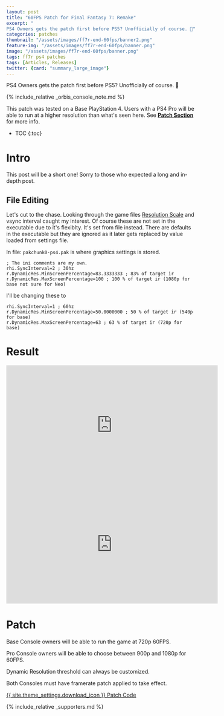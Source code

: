 ```yaml
---
layout: post
title: "60FPS Patch for Final Fantasy 7: Remake"
excerpt: "
PS4 Owners gets the patch first before PS5? Unofficially of course. 🤔"
categories: patches
thumbnail: "/assets/images/ff7r-end-60fps/banner2.png"
feature-img: "/assets/images/ff7r-end-60fps/banner.png"
image: "/assets/images/ff7r-end-60fps/banner.png"
tags: ff7r ps4 patches
tags: [Articles, Releases]
twitter: {card: "summary_large_image"}
---
```


PS4 Owners gets the patch first before PS5? Unofficially of course. 🤔

{% include_relative _orbis_console_note.md %}

This patch was tested on a Base PlayStation 4. Users with a PS4 Pro will be able to run at a higher resolution than what's seen here. See [**Patch Section**](#patch) for more info.

* TOC
{:toc}

# Intro

This post will be a short one! Sorry to those who expected a long and in-depth post.

## File Editing

Let's cut to the chase. Looking through the game files [Resolution Scale](https://docs.unrealengine.com/en-US/RenderingAndGraphics/DynamicResolution/index.html) and vsync interval caught my interest. Of course these are not set in the executable due to it's flexiblty. It's set from file instead. There are defaults in the executable but they are ignored as it later gets replaced by value loaded from settings file.

In file: `pakchunk0-ps4.pak` is where graphics settings is stored.

```
; The ini comments are my own.
rhi.SyncInterval=2 ; 30hz
r.DynamicRes.MinScreenPercentage=83.3333333 ; 83% of target ir
r.DynamicRes.MaxScreenPercentage=100 ; 100 % of target ir (1080p for base not sure for Neo)
```

I'll be changing these to 

```
rhi.SyncInterval=1 ; 60hz
r.DynamicRes.MinScreenPercentage=50.0000000 ; 50 % of target ir (540p for base)
r.DynamicRes.MaxScreenPercentage=63 ; 63 % of target ir (720p for base)
```

# Result

<div align="center" class="video-container">
<iframe width="560" height="315" src="https://www.youtube.com/embed/ync0bSVoX-0?start=325" title="YouTube video player" frameborder="0" allow="accelerometer; autoplay; clipboard-write; encrypted-media; gyroscope; picture-in-picture" allowfullscreen></iframe>
</div>

<div align="center" class="video-container">
<iframe width="560" height="315" src="https://www.youtube.com/embed/JeKoRI4ZVUM" title="YouTube video player" frameborder="0" allow="accelerometer; autoplay; clipboard-write; encrypted-media; gyroscope; picture-in-picture" allowfullscreen></iframe>
</div>

# Patch

Base Console owners will be able to run the game at 720p 60FPS.

Pro Console owners will be able to choose between 900p and 1080p for 60FPS.

Dynamic Resolution threshold can always be customized.

Both Consoles must have framerate patch applied to take effect.

<a href="https://github.com/illusion0001/illusion0001.github.io/blob/main/_patches/FF7R-Orbis.md#60-fps-patch" class="button" role="button">{{ site.theme_settings.download_icon }} Patch Code</a>

{% include_relative _supporters.md %}
